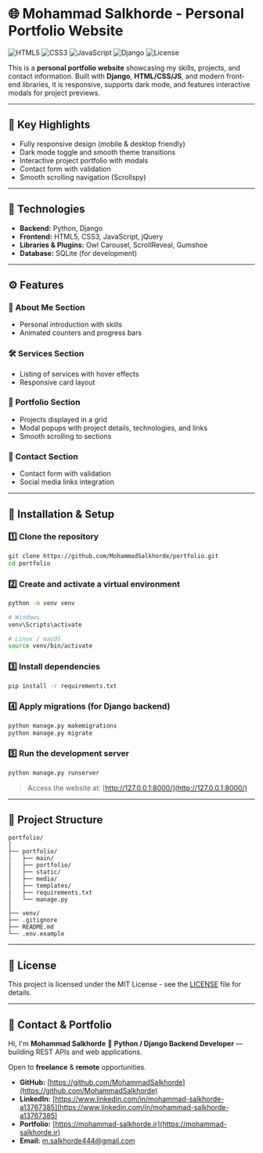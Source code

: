# 🌐 Mohammad Salkhorde - Personal Portfolio Website

![HTML5](https://img.shields.io/badge/HTML5-E34F26?logo=html5)
![CSS3](https://img.shields.io/badge/CSS3-1572B6?logo=css3)
![JavaScript](https://img.shields.io/badge/JavaScript-ES6-yellow?logo=javascript)
![Django](https://img.shields.io/badge/Django-5.0-success?logo=django)
![License](https://img.shields.io/badge/License-MIT-yellow)

This is a **personal portfolio website** showcasing my skills, projects, and contact information.
Built with **Django**, **HTML/CSS/JS**, and modern front-end libraries, it is responsive, supports dark mode, and features interactive modals for project previews.

---

## 🚀 Key Highlights

* Fully responsive design (mobile & desktop friendly)
* Dark mode toggle and smooth theme transitions
* Interactive project portfolio with modals
* Contact form with validation
* Smooth scrolling navigation (Scrollspy)

---

## 🧠 Technologies

* **Backend:** Python, Django
* **Frontend:** HTML5, CSS3, JavaScript, jQuery
* **Libraries & Plugins:** Owl Carousel, ScrollReveal, Gumshoe
* **Database:** SQLite (for development)

---

## ⚙️ Features

### 👤 About Me Section

* Personal introduction with skills
* Animated counters and progress bars

### 🛠️ Services Section

* Listing of services with hover effects
* Responsive card layout

### 💼 Portfolio Section

* Projects displayed in a grid
* Modal popups with project details, technologies, and links
* Smooth scrolling to sections

### 📩 Contact Section

* Contact form with validation
* Social media links integration

---

## 🧩 Installation & Setup

### 1️⃣ Clone the repository

```bash
git clone https://github.com/MohammadSalkhorde/portfolio.git
cd portfolio
```

### 2️⃣ Create and activate a virtual environment

```bash
python -m venv venv

# Windows
venv\Scripts\activate

# Linux / macOS
source venv/bin/activate
```

### 3️⃣ Install dependencies

```bash
pip install -r requirements.txt
```

### 4️⃣ Apply migrations (for Django backend)

```bash
python manage.py makemigrations
python manage.py migrate
```

### 5️⃣ Run the development server

```bash
python manage.py runserver
```

> Access the website at: [http://127.0.0.1:8000/](http://127.0.0.1:8000/)

---

## 📁 Project Structure

```
portfolio/
│
├── portfolio/                 
│   ├── main/  
|   ├── portfolio/           
│   ├── static/           
│   ├── media/            
│   ├── templates/  
|   ├── requirements.txt                 
│   └── manage.py  
│
├── venv/                 
├── .gitignore            
├── README.md                   
└── .env.example        

```

---

## 📄 License

This project is licensed under the MIT License - see the [LICENSE](LICENSE) file for details.

---

## 💼 Contact & Portfolio

Hi, I'm **Mohammad Salkhorde** 👋
**Python / Django Backend Developer** — building REST APIs and web applications.

Open to **freelance** & **remote** opportunities.

* **GitHub:** [https://github.com/MohammadSalkhorde](https://github.com/MohammadSalkhorde)
* **LinkedIn:** [https://www.linkedin.com/in/mohammad-salkhorde-a13767385](https://www.linkedin.com/in/mohammad-salkhorde-a13767385)
* **Portfolio:** [https://mohammad-salkhorde.ir](https://mohammad-salkhorde.ir)
* **Email:** [m.salkhorde444@gmail.com](mailto:m.salkhorde444@gmail.com)
